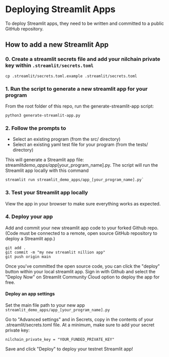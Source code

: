 # Deploying Streamlit Apps

To deploy Streamlit apps, they need to be written and committed to a public GitHub repository.

## How to add a new Streamlit App

### 0. Create a streamlit secrets file and add your nilchain private key within `.streamlit/secrets.toml`

```
cp .streamlit/secrets.toml.example .streamlit/secrets.toml
```

### 1. Run the script to generate a new streamlit app for your program

From the root folder of this repo, run the generate-streamlit-app script:

```
python3 generate-streamlit-app.py
```

### 2. Follow the prompts to

- Select an existing program (from the src/ directory)
- Select an existing yaml test file for your program (from the tests/ directory)

This will generate a Streamlit app file: streamlit*demo_apps/app*[your_program_name].py. The script will run the Streamlit app locally with this command

```
streamlit run streamlit_demo_apps/app_[your_program_name].py`
```

### 3. Test your Streamlit app locally

View the app in your browser to make sure everything works as expected.

### 4. Deploy your app

Add and commit your new streamlit app code to your forked Github repo. (Code must be connected to a remote, open source GitHub repository to deploy a Streamlit app.)

```
git add .
git commit -m "my new streamlit nillion app"
git push origin main
```

Once you've committed the open source code, you can click the "deploy" button within your local streamlit app. Sign in with Github and select the "Deploy Now" on Streamlit Community Cloud option to deploy the app for free.

#### Deploy an app settings

Set the main file path to your new app `streamlit_demo_apps/app_[your_program_name].py`

Go to "Advanced settings" and in Secrets, copy in the contents of your .streamlit/secrets.toml file. At a minimum, make sure to add your secret private key:

```
nilchain_private_key = "YOUR_FUNDED_PRIVATE_KEY"
```

Save and click "Deploy" to deploy your testnet Streamlit app!
